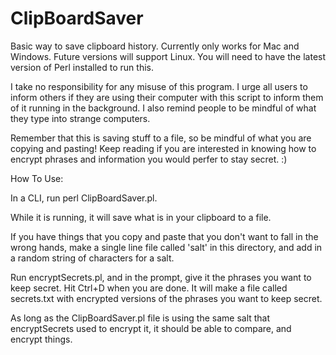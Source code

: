 # ClipBoardSaver
Basic way to save clipboard history. Currently only works for Mac and Windows. Future versions will support Linux. You will need to have the latest version of Perl installed to run this.

I take no responsibility for any misuse of this program. I urge all users to inform others if they are using their computer with this script to inform them of it running in the background. I also remind people to be mindful of what they type into strange computers.

Remember that this is saving stuff to a file, so be mindful of what you are copying and pasting! Keep reading if you are interested in knowing how to encrypt
phrases and information you would perfer to stay secret. :)

How To Use:

In a CLI, run perl ClipBoardSaver.pl.

While it is running, it will save what is in your clipboard to a file.

If you have things that you copy and paste that you don't want to fall in the wrong hands, make a single line file called 'salt' in this directory, 
and add in a random string of characters for a salt.

Run encryptSecrets.pl, and in the prompt, give it the phrases you want to keep secret. Hit Ctrl+D when you are done.  It will make a file called secrets.txt
with encrypted versions of the phrases you want to keep secret.

As long as the ClipBoardSaver.pl file is using the same salt that encryptSecrets used to encrypt it, it should be able to compare, and encrypt things.
